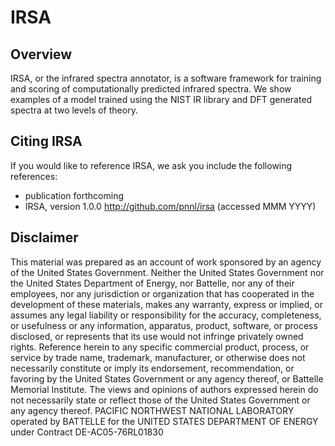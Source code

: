 IRSA
====

Overview
--------
IRSA, or the infrared spectra annotator, is a software framework for training and scoring of computationally predicted infrared spectra. We show examples of a model trained using the NIST IR library and DFT generated spectra at two levels of theory.


Citing IRSA
-------------
If you would like to reference IRSA, we ask you include the following references:

* publication forthcoming
* IRSA, version 1.0.0 http://github.com/pnnl/irsa (accessed MMM YYYY)

Disclaimer
----------

This material was prepared as an account of work sponsored by an agency of the United States Government. Neither the United States Government nor the United States Department of Energy, nor Battelle, nor any of their employees, nor any jurisdiction or organization that has cooperated in the development of these materials, makes any warranty, express or implied, or assumes any legal liability or responsibility for the accuracy, completeness, or usefulness or any information, apparatus, product, software, or process disclosed, or represents that its use would not infringe privately owned rights.
Reference herein to any specific commercial product, process, or service by trade name, trademark, manufacturer, or otherwise does not necessarily constitute or imply its endorsement, recommendation, or favoring by the United States Government or any agency thereof, or Battelle Memorial Institute. The views and opinions of authors expressed herein do not necessarily state or reflect those of the United States Government or any agency thereof.
PACIFIC NORTHWEST NATIONAL LABORATORY operated by BATTELLE for the UNITED STATES DEPARTMENT OF ENERGY under Contract DE-AC05-76RL01830
